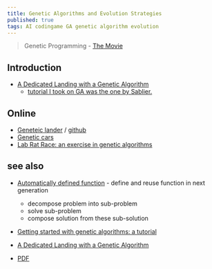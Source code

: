 ```yaml
---
title: Genetic Algorithms and Evolution Strategies
published: true
tags: AI codingame GA genetic algorithm evolution
---
```

> Genetic Programming - [The Movie](https://www.youtube.com/watch?v=tTMpKrKkYXo&list=PLh9akXp2EH2ASgkmOXNjumDY91oUYMnlw&index=1)

## Introduction
- [A Dedicated Landing with a Genetic Algorithm](https://www.codingame.com/blog/genetic-algorithm-mars-lander/)
	- [tutorial I took on GA was the one by Sablier.](https://www.codingame.com/playgrounds/334/genetic-algorithms/history)
	
## Online
- [Geneteic lander](https://fafl.github.io/genetic-lander/) / [github](https://github.com/fafl/genetic-lander)
- [Genetic cars](https://rednuht.org/genetic_cars_2/)
- [Lab Rat Race: an exercise in genetic algorithms](https://codegolf.stackexchange.com/questions/44707/lab-rat-race-an-exercise-in-genetic-algorithms)

## see also
- [Automatically defined function](https://www.youtube.com/watch?v=pRk6cth7Bpg) - define and reuse function in next generation
	- decompose problem into sub-problem
    - solve sub-problem
    - compose solution from these sub-solution

- [Getting started with genetic algorithms: a tutorial](https://www.sicara.fr/blog-technique/2017-08-29-was-darwin-great-computer-scientist)
- [A Dedicated Landing with a Genetic Algorithm](https://www.codingame.com/blog/genetic-algorithm-mars-lander/)
- [PDF](http://web.cecs.pdx.edu/~mperkows/CLASS_479/LECTURES479/EVO01.PDF)
